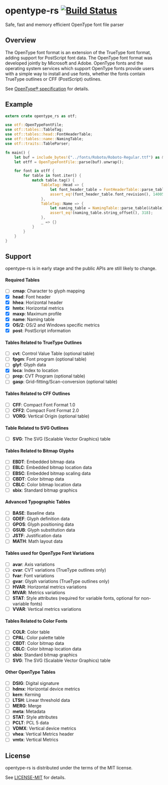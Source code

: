 # opentype-rs [![Build Status](https://travis-ci.org/fveilly/opentype-rs.svg?branch=master)](https://github.com/fveilly/opentype-rs)
Safe, fast and memory efficient OpenType font file parser

## Overview
[overview]: #overview

The OpenType font format is an extension of the TrueType font format, adding support for PostScript font data. The OpenType font format was developed jointly by Microsoft and Adobe. OpenType fonts and the operating system services which support OpenType fonts provide users with a simple way to install and use fonts, whether the fonts contain TrueType outlines or CFF (PostScript) outlines.

See [OpenType® specification](https://docs.microsoft.com/en-gb/typography/opentype/spec/) for details.

## Example
[example]: #example

```rust
extern crate opentype_rs as otf;

use otf::OpenTypeFontFile;
use otf::tables::TableTag;
use otf::tables::head::FontHeaderTable;
use otf::tables::name::NamingTable;
use otf::traits::TableParser;

fn main() {
    let buf = include_bytes!("../fonts/Roboto/Roboto-Regular.ttf") as &[u8];
    let otff = OpenTypeFontFile::parse(buf).unwrap();

    for font in otff {
        for table in font.iter() {
            match table.tag() {
                TableTag::Head => {
                    let font_header_table = FontHeaderTable::parse_table(&table).unwrap();
                    assert_eq!(font_header_table.font_revision(), 140050);
                },
                TableTag::Name => {
                    let naming_table = NamingTable::parse_table(&table).unwrap();
                    assert_eq!(naming_table.string_offset(), 318);
                },
                _ => {}
            }
        }
    }
}
```

## Support
[support]: #support

<aside class="warning">
opentype-rs is in early stage and the public APIs are still likely to change.
</aside>

#### Required Tables

- [ ] **cmap**: Character to glyph mapping
- [x] **head**: Font header
- [x] **hhea**: Horizontal header
- [x] **hmtx**: Horizontal metrics
- [x] **maxp**: Maximum profile
- [x] **name**: Naming table
- [x] **OS/2**: OS/2 and Windows specific metrics
- [x] **post**: PostScript information

#### Tables Related to TrueType Outlines

- [ ] **cvt**: Control Value Table (optional table)
- [ ] **fpgm**: Font program (optional table)
- [ ] **glyf**: Glyph data
- [x] **loca**: Index to location
- [ ] **prep**: CVT Program (optional table)
- [ ] **gasp**: Grid-fitting/Scan-conversion (optional table)

#### Tables Related to CFF Outlines

- [ ] **CFF**: Compact Font Format 1.0
- [ ] **CFF2**: Compact Font Format 2.0
- [ ] **VORG**: Vertical Origin (optional table)

#### Table Related to SVG Outlines

- [ ] **SVG**: The SVG (Scalable Vector Graphics) table

#### Tables Related to Bitmap Glyphs

- [ ] **EBDT**: Embedded bitmap data
- [ ] **EBLC**: Embedded bitmap location data
- [ ] **EBSC**: Embedded bitmap scaling data
- [ ] **CBDT**: Color bitmap data
- [ ] **CBLC**: Color bitmap location data
- [ ] **sbix**: Standard bitmap graphics

#### Advanced Typographic Tables

- [ ] **BASE**: Baseline data
- [ ] **GDEF**: Glyph definition data
- [ ] **GPOS**: Glyph positioning data
- [ ] **GSUB**: Glyph substitution data
- [ ] **JSTF**: Justification data
- [ ] **MATH**: Math layout data

#### Tables used for OpenType Font Variations

- [ ] **avar**: Axis variations
- [ ] **cvar**: CVT variations (TrueType outlines only)
- [ ] **fvar**: Font variations
- [ ] **gvar**: Glyph variations (TrueType outlines only)
- [ ] **HVAR**: Horizontal metrics variations
- [ ] **MVAR**: Metrics variations
- [ ] **STAT**: Style attributes (required for variable fonts, optional for non-variable fonts)
- [ ] **VVAR**: Vertical metrics variations

#### Tables Related to Color Fonts

- [ ] **COLR**: Color table
- [ ] **CPAL**: Color palette table
- [ ] **CBDT**: Color bitmap data
- [ ] **CBLC**: Color bitmap location data
- [ ] **sbix**: Standard bitmap graphics
- [ ] **SVG**: The SVG (Scalable Vector Graphics) table

#### Other OpenType Tables

- [ ] **DSIG**: Digital signature
- [ ] **hdmx**: Horizontal device metrics
- [ ] **kern**: Kerning
- [ ] **LTSH**: Linear threshold data
- [ ] **MERG**: Merge
- [ ] **meta**: Metadata
- [ ] **STAT**: Style attributes
- [ ] **PCLT**: PCL 5 data
- [ ] **VDMX**: Vertical device metrics
- [ ] **vhea**: Vertical Metrics header
- [ ] **vmtx**: Vertical Metrics

## License
[license]: #license

opentype-rs is distributed under the terms of the MIT license.

See [LICENSE-MIT](LICENSE-MIT) for details.